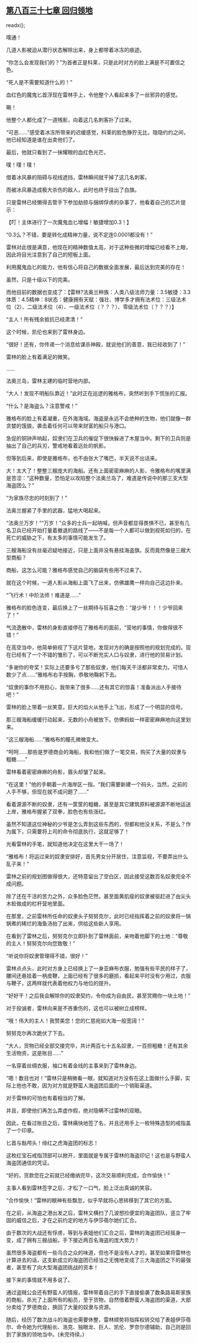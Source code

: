 ## [第八百三十七章 回归领地](https://www.xxbiquge.com/11_11222/9017520.html)
readx();

  噗通！

  几道人影被迫从潜行状态解除出来，身上都带着冰冻的痕迹。

  “你怎么会发现我们的？”为首者正是科莱，只是此时对方的脸上满是不可置信之色。

  “死人是不需要知道什么的！”

  血红色的魔鬼匕首浮现在雷林手上，令他整个人看起来多了一丝邪异的感觉。

  唰！

  他整个人都化成了一道残影，向着这几名刺客扑了过来。

  “可恶……”感受着冰冻所带来的迟缓感觉，科莱的脸色狰狞无比，隐隐约约之间，他已经知道是谁在出卖他们了。

  最后，他就只看到了一抹耀眼的血红色光芒。

  噗！噗！噗！

  借着冰风暴的阻碍与视线遮挡，雷林瞬间就干掉了这几名刺客。

  而被冰风暴造成极大杀伤的敌人，此时也终于挂出了白旗。

  只是雷林已经懒得去管手下参加劫掠与捆绑俘虏的杂事了，他看着自己的芯片提示：

  【叮！主体进行了一次魔鬼血匕增幅！敏捷增加0.3！】

  “0.3么？不错，要是转化成精神力量，说不定连0.0001都没有！”

  雷林对此很是满意，他现在的精神数值太高，对于这种些微的增幅已经看不上眼，因此将目光注意到了自己的短板上面。

  利用魔鬼血匕的能力，他有信心将自己的数据全面发展，最后达到完美的存在！

  虽然，只是十级以下的完美。

  而他目前的数据也变成了：【雷林?法奥兰种族：人类八级法师力量：3.5敏捷：3.3体质：4.5精神：8状态：健康拥有天赋：强壮、博学多才拥有法术位：三级法术位（2）、二级法术位（4）、一级法术位（？？？）、零级法术位（？？？）】

  “主人！所有残余抵抗已经肃清！”

  这个时候，凯伦也来到了雷林身边。

  “很好！还有，你传递一个消息给谋杀神殿，就说他们的善意，我已经收到了！”

  雷林的脸上有着满足的微笑。

  ……

  法奥兰岛，雷林主建的临时营地内部。

  “大人！发现不明船队靠近！”此时正在巡逻的雅格布，突然听到手下慌张的汇报。

  “什么？是海盗么？注意警戒！”

  雅格布的脸上有着凝重，在外海海域。海盗是永远不会绝种的生物，他们就像一群贪婪的饿狼，袭击着任何可以带来财富的船只与港口。

  急促的铜钟声响起，奴隶们在卫兵的催促下很快躲进了木屋当中。剩下的卫兵则是抽出了自己的兵刃，警戒地看着远处的帆影。

  但等到后来，即使是雅格布，也不由张大了嘴巴，半天说不出话来。

  大！太大了！整整三艘庞大的海船。还有上面密密麻麻的人影，令雅格布的嘴里满是苦涩：“这种数量，恐怕足以攻陷整个法奥兰岛了，难道是传说中的那三支大型海盗团么？”

  “为家族尽忠的时刻到了！”

  法奥兰握紧了手里的武器，猛地大喝起来。

  “法奥兰万岁！”“万岁！”众多的士兵一起呐喊，但声音都显得畏惧不已，甚至有几名卫兵已经开始打量着撤退的路线了——不是每一个人都可以做到视死如归的，在死亡的威胁之下，有太多的事情可能发生了。

  三艘海船没有丝毫迟疑地接近，只是上面并没有悬挂海盗旗。反而竟然像是三艘大型商船？

  商船，这怎么可能？雅格布感觉自己的脑袋有些用不过来了。

  就在这个时候，一道人影从海船上面飞了出来，仿佛雄鹰一样向自己这边扑来。

  “飞行术！中阶法师！难道是……”

  雅格布的脸色连变，最后换上了一丝期待与狂喜之色：“是少爷！！！少爷回来了！”

  气流逸散中，雷林的身影直接停在了雅格布的面前，“营地的事情，你做得很不错！”

  在高空当中，他简单俯视了下这片营地，发现对方的确是按照他的规划完成的。现在已经有了一个不错的雏形了，可以不断充实人口与奴隶，进行他的贸易计划。

  “多谢你的夸奖！实际上还要多亏了那些奴隶，他们每天干活都非常卖力。可惜人数少了点……”雅格布右手按胸，恭敬地鞠躬下去。

  “奴隶的事你不用担心，我带来了很多……还有其它的惊喜！准备派出人手接待吧！”

  雷林的脸上带着一丝笑意，巨大的焰火从他手上飞出，形成了一个明显的信号。

  那三艘海船缓缓行动起来，无数的小舟被放下。仿佛蚂蚁一样密密麻麻地向这里划来。

  “这三艘海船……”雅格布的瞳孔微微变大。

  “呵呵……那些是罗德商会的海船，我和他们做了一笔交易，购买了大量的奴隶与粗糖……”

  雷林看着密密麻麻的舟影，眉头却皱了起来。

  “在这里！”他的手朝着一片海岸区一指，“我们需要新建一个码头，当然，之前的人手不够，但现在就不成问题了……”

  看着源源不断的奴隶，还有一筐筐的粗糖，甚至是其它建筑原料被源源不断地运送上岸，雅格布握紧了双拳，脸色也有些涨红。

  虽然不知道这位神秘的少爷是怎么弄到这些东西的，但都和他没关系，不是么？作为属下，只需要将上司的命令彻底执行，这就足够了！

  光看雷林的手笔，就知道他决定在这里大干一场了！

  “雅格布！将运过来的奴隶安排好，首先男女分开居住，注意监视，不要弄出什么乱子来！”

  雷林之前的规划图做得很大，还特意留出了空白区，因此接受这数百名奴隶完全不成问题。

  除了还在干活的苦力之外，众多脸色茫然，甚至面黄肌瘦的奴隶被驱赶进了由尖头木桩做成的栏杆营地里面。

  在那里，之前雷林所任命的奴隶头子努努克尔，此时已经指挥着之前的奴隶将一锅锅煮的稀烂的海鱼汤抬了出来，供给这些新人享用。

  在看到了雷林之后，努努克尔立即扑到了雷林面前，亲吻着他脚下的土地：“尊敬的主人！努努克尔向您致敬！”

  “听说你将奴隶管理得不错，很好！”

  雷林点点头，此时对方身上已经换上了一身亚麻布衣服，勉强有些平民的样子了，腰间还悬挂着一柄皮鞭，上面已经有了很多的磨损，看起来平时没有少用过，衣服与鞭子，这两样就代表着他权力与地位的提升。

  “好好干！之后我会解除你的奴隶契约，令你成为自由民，甚至赏赐你一块土地！”

  对于投诚者，雷林向来是不吝重伤的，这也可以被树立成榜样。

  “哦！伟大的主人！我赞美您！您的仁慈宛如大海一般宽阔！”

  努努克尔再次跪伏了下去。

  “大人，货物已经全部交接完毕，共计两百七十五名奴隶，一百担粗糖！还有其余生活物资，这是账目……”

  一名穿着丝绸衣服，袖口有着金线的主事来到了雷林身边。

  “嗯！数目也对！”雷林只是稍微看一眼，就知道对方没有在这上面做什么手脚，实际上他也不敢，因为对方就是野蛮人海盗团后面的一个销赃渠道。

  对于雷林的可怕也有着相当的了解。

  并且，即使他们再怎么弄虚作假，绝对隐瞒不过雷林的双眼。

  因此，在看过账目之后，雷林痛快地签了名，并且还用手上一枚特殊造型的戒指盖了一个印章。

  匕首与骷颅头！绯红之虎海盗团的标志！

  这枚红宝石戒指顶部可以掀开，里面就是专属于雷林的海盗印记！这也是与野蛮人海盗团通信的凭证。

  “好的，货款您在之前就已经缴纳完毕，这次交易顺利完成，合作愉快！”

  主事人看到雷林签字之后，才松了一口气，脸上泛出真诚的笑容。

  “合作愉快！”雷林的眼神有些飘忽，似乎早就将心思转移到了其它的方面。

  在之前，从海盗之港出发之后，雷林又横扫了几波想捡便宜的海盗团队，竖立了牢固的威信之后，才在之前约定的地方与伊莎蓓尔她们汇合。

  由于数次的大战还有俘虏，等到与表姐他们汇合之后，雷林的海盗团已经摇身一变，成了拥有三艘战船，手下接近两百名海盗的庞大势力！

  虽然很多海盗都有一些乌合之众的味道，但也不是没有人才的，甚至如果将雷林也计算进去的话，这支新成立的海盗团已经当之无愧地变成了三大海盗团之下的最强者，甚至有了向大型海盗团挑战的资本！

  接下来的事情就不用多说了。

  通过盗贼公会还有野蛮人的情报，雷林带着自己的手下直接偷袭了数条路易斯家族的商船，杀光了上面所有的船员，至于货物，自然借着野蛮人海盗团的渠道，大部分卖给了罗德商会，换回了大量的奴隶与资源。

  随后，经历了数次战斗的海盗也需要休整，雷林顺势将指挥权转交给了表姐伊莎蓓尔、命令她为代理船长、浩克、独眼龙、巨人、凯伦、罗奈尔德辅助，自己则是回到了家族的领地当中。(未完待续。)
